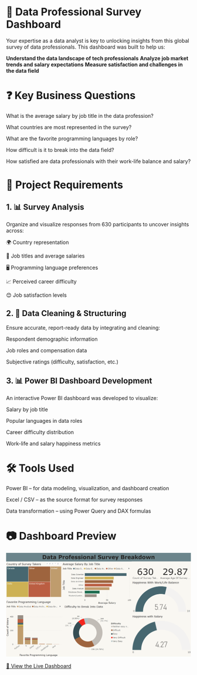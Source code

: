 # 💼 Data Professional Survey Dashboard
Your expertise as a data analyst is key to unlocking insights from this global survey of data professionals. This dashboard was built to help us:

**Understand the data landscape of tech professionals**
**Analyze job market trends and salary expectations**
**Measure satisfaction and challenges in the data field**

# ❓ Key Business Questions
What is the average salary by job title in the data profession?

What countries are most represented in the survey?

What are the favorite programming languages by role?

How difficult is it to break into the data field?

How satisfied are data professionals with their work-life balance and salary?

# 🧩 Project Requirements
## 1. 📊 Survey Analysis
Organize and visualize responses from 630 participants to uncover insights across:

🌍 Country representation

💼 Job titles and average salaries

🖥️ Programming language preferences

📈 Perceived career difficulty

😊 Job satisfaction levels

## 2. 🧹 Data Cleaning & Structuring
Ensure accurate, report-ready data by integrating and cleaning:

Respondent demographic information

Job roles and compensation data

Subjective ratings (difficulty, satisfaction, etc.)

## 3. 📊 Power BI Dashboard Development
An interactive Power BI dashboard was developed to visualize:

Salary by job title

Popular languages in data roles

Career difficulty distribution

Work-life and salary happiness metrics

# 🛠️ Tools Used
Power BI – for data modeling, visualization, and dashboard creation

Excel / CSV – as the source format for survey responses

Data transformation – using Power Query and DAX formulas

# 📷 Dashboard Preview
![Alt text](https://github.com/itayh2/Data_Professional_Survey_Breakdown/blob/main/Dashboard%20-%20Survey%20Breakdown.png)

[🔗 View the Live Dashboard](https://app.powerbi.com/view?r=eyJrIjoiY2EzNWQ3ZjItYWU2OS00NWRkLWIzMTItYWFkMzU0MTY2MzgyIiwidCI6ImMwODhmN2IxLTExNTEtNGRhOS1iNTExLTU3NzE4MThlZWI3ZSIsImMiOjF9)
